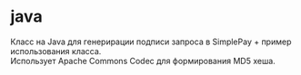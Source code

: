 # java
Класс на Java для генерирации подписи запроса в SimplePay + пример использования класса.<br>
Использует Apache Commons Codec для формирования MD5 хеша.
